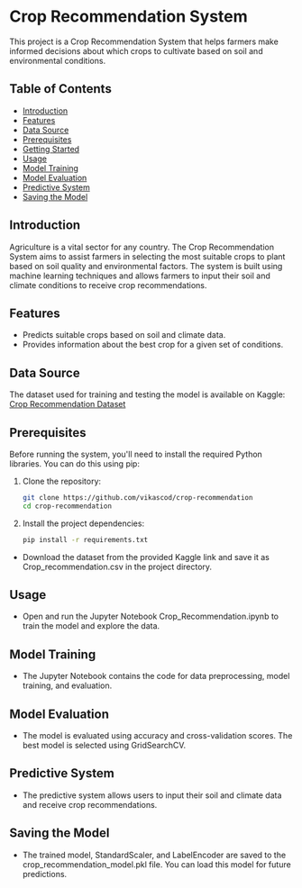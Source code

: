 # Crop Recommendation System

This project is a Crop Recommendation System that helps farmers make informed decisions about which crops to cultivate based on soil and environmental conditions.

## Table of Contents
- [Introduction](#introduction)
- [Features](#features)
- [Data Source](#data-source)
- [Prerequisites](#prerequisites)
- [Getting Started](#getting-started)
- [Usage](#usage)
- [Model Training](#model-training)
- [Model Evaluation](#model-evaluation)
- [Predictive System](#predictive-system)
- [Saving the Model](#saving-the-model)

## Introduction
Agriculture is a vital sector for any country. The Crop Recommendation System aims to assist farmers in selecting the most suitable crops to plant based on soil quality and environmental factors. The system is built using machine learning techniques and allows farmers to input their soil and climate conditions to receive crop recommendations.

## Features
- Predicts suitable crops based on soil and climate data.
- Provides information about the best crop for a given set of conditions.

## Data Source
The dataset used for training and testing the model is available on Kaggle:
[Crop Recommendation Dataset](https://www.kaggle.com/datasets/atharvaingle/crop-recommendation-dataset)

## Prerequisites
Before running the system, you'll need to install the required Python libraries. You can do this using pip:

1. Clone the repository:

    ```bash
    git clone https://github.com/vikascod/crop-recommendation
    cd crop-recommendation

2. Install the project dependencies:

   ```bash
   pip install -r requirements.txt

- Download the dataset from the provided Kaggle link and save it as Crop_recommendation.csv in the project directory.

## Usage
- Open and run the Jupyter Notebook Crop_Recommendation.ipynb to train the model and explore the data.

## Model Training
- The Jupyter Notebook contains the code for data preprocessing, model training, and evaluation.

## Model Evaluation
- The model is evaluated using accuracy and cross-validation scores. The best model is selected using GridSearchCV.

## Predictive System
- The predictive system allows users to input their soil and climate data and receive crop recommendations.

## Saving the Model
- The trained model, StandardScaler, and LabelEncoder are saved to the crop_recommendation_model.pkl file. You can load this model for future predictions.

